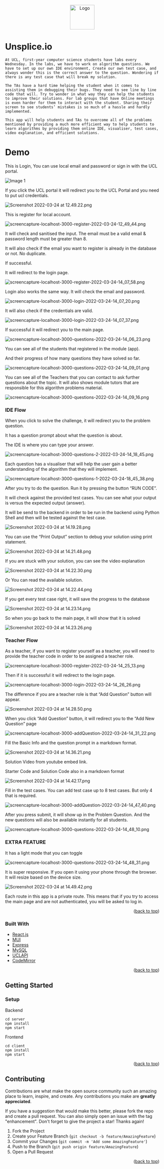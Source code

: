 <div id="top"></div>

<!-- PROJECT LOGO -->
<br />
<div >
<div align="center" >
  <a href="https://github.com/github_username/repo_name">
    <img src="./readme-img/logo.png" alt="Logo" width="80" height="80">
  </a>
  </div>

# Unsplice.io

    At UCL, first-year computer science students have labs every Wednesday. In the labs, we have to work on algorithm questions. We have to set up our own IDE environment, Create our own test case, and always wonder this is the correct answer to the question. Wondering if there is any test case that will break my solution.

    The TAs have a hard time helping the student when it comes to assisting them in debugging their bugs. They need to see line by line code that will. Try to wonder in what way they can help the students to improve their solutions. For lab groups that have Online meetings is even harder for them to interact with the student. Sharing their screen to see students’ mistakes is so much of a hassle and hardly implemented.

    This app will help students and TAs to overcome all of the problems mentioned by providing a much more efficient way to help students to learn algorithms by providing them online IDE, visualiser, test cases, video explanation, and efficient solutions.

<!-- ABOUT THE PROJECT -->

# Demo

This is Login, You can use local email and password or sign in with the UCL portal.

![Image 1](./readme-img/Image_1.png)

If you click the UCL portal it will redirect you to the UCL Portal and you need to put ucl credentials.

![Screenshot 2022-03-24 at 12.49.22.png](./readme-img/Image_2.png)

This is register for local account.

![screencapture-localhost-3000-register-2022-03-24-12_49_44.png](./readme-img/Image_3.png)

It will check and sanitised the input. The email must be a valid email & password length must be greater than 8.

It will also check if the email you want to register is already in the database or not. No duplicate.

If successful.

It will redirect to the login page.

![screencapture-localhost-3000-register-2022-03-24-14_07_58.png](./readme-img/Image_4.png)

Login also works the same way. It will check the email and password.

![screencapture-localhost-3000-login-2022-03-24-14_07_20.png](./readme-img/Image_5.png)

It will also check if the credentials are valid.

![screencapture-localhost-3000-login-2022-03-24-14_07_37.png](./readme-img/Image_6.png)

If successful it will redirect you to the main page.

![screencapture-localhost-3000-questions-2022-03-24-14_06_23.png](./readme-img/Image_7.png)

You can see all of the students that registered in the module (app).

And their progress of how many questions they have solved so far.

![screencapture-localhost-3000-questions-2022-03-24-14_09_01.png](./readme-img/Image_8.png)

You can see all of the Teachers that you can contact to ask further questions about the topic. It will also shows module tutors that are responsible for this algorithm problems material.

![screencapture-localhost-3000-questions-2022-03-24-14_09_16.png](./readme-img/Image_9.png)

### IDE Flow

When you click to solve the challenge, it will redirect you to the problem question.

It has a question prompt about what the question is about.

The IDE is where you can type your answer.

![screencapture-localhost-3000-questions-2-2022-03-24-14_18_45.png](./readme-img/Image_10.png)

Each question has a visualiser that will help the user gain a better understanding of the algorithm that they will implement.

![screencapture-localhost-3000-questions-1-2022-03-24-18_45_38.png](./readme-img/Image_11.png)

After you try to do the question. Run it by pressing the button “RUN CODE”.

It will check against the provided test cases. You can see what your output is versus the expected output (answer).

It will be send to the backend in order to be run in the backend using Python Shell and then will be tested against the test case.

![Screenshot 2022-03-24 at 14.19.28.png](./readme-img/Image_12.png)

You can use the “Print Output” section to debug your solution using print statement.

![Screenshot 2022-03-24 at 14.21.48.png](./readme-img/Image_13.png)

If you are stuck with your solution, you can see the video explanation

![Screenshot 2022-03-24 at 14.22.30.png](./readme-img/Image_14.png)

Or You can read the available solution.

![Screenshot 2022-03-24 at 14.22.44.png](./readme-img/Image_15.png)

If you get every test case right, it will save the progress to the database

![Screenshot 2022-03-24 at 14.23.14.png](./readme-img/Image_16.png)

So when you go back to the main page, it will show that it is solved

![Screenshot 2022-03-24 at 14.23.26.png](./readme-img/Image_17.png)

### Teacher Flow

As a teacher, if you want to register yourself as a teacher, you will need to provide the teacher code in order to be assigned a teacher role.

![screencapture-localhost-3000-register-2022-03-24-14_25_13.png](./readme-img/Image_18.png)

Then if it is successful it will redirect to the login page.

![screencapture-localhost-3000-login-2022-03-24-14_26_26.png](./readme-img/Image_19.png)

The difference if you are a teacher role is that “Add Question” button will appear.

![Screenshot 2022-03-24 at 14.28.50.png](./readme-img/Image_20.png)

When you click “Add Question” button, it will redirect you to the “Add New Question” page

![screencapture-localhost-3000-addQuestion-2022-03-24-14_31_22.png](./readme-img/Image_21.png)

Fill the Basic Info and the question prompt in a markdown format.

![Screenshot 2022-03-24 at 14.36.21.png](./readme-img/Image_22.png)

Solution Video from youtube embed link.

Starter Code and Solution Code also in a markdown format

![Screenshot 2022-03-24 at 14.42.17.png](./readme-img/Image_23.png)

Fill in the test cases. You can add test case up to 8 test cases. But only 4 that is required.

![screencapture-localhost-3000-addQuestion-2022-03-24-14_47_40.png](./readme-img/Image_24.png)

After you press submit, it will show up in the Problem Question. And the new questions will also be available instantly for all students.

![screencapture-localhost-3000-questions-2022-03-24-14_48_10.png](./readme-img/Image_25.png)

### EXTRA FEATURE

It has a light mode that you can toggle

![screencapture-localhost-3000-questions-2022-03-24-14_48_31.png](./readme-img/Image_26.png)

It is super responsive. If you open it using your phone through the browser. It will resize based on the device size.

![Screenshot 2022-03-24 at 14.49.42.png](./readme-img/Image_27.png)

Each route in this app is a private route. This means that if you try to access the main page and are not authenticated, you will be asked to log in.

<p align="right">(<a href="#top">back to top</a>)</p>

### Built With

-   [React.js](https://reactjs.org/)
-   [MUI](https://mui.com/)
-   [Express](https://expressjs.com/)
-   [MySQL](https://www.mysql.com/)
-   [UCLAPI](https://uclapi.com/)
-   [CodeMirror](https://codemirror.net/)

<p align="right">(<a href="#top">back to top</a>)</p>

<!-- GETTING STARTED -->

## Getting Started

### Setup

Backend

```
cd server
npm install
npm start
```

Frontend

```
cd client
npm install
npm start
```

<p align="right">(<a href="#top">back to top</a>)</p>

<!-- CONTRIBUTING -->

## Contributing

Contributions are what make the open source community such an amazing place to learn, inspire, and create. Any contributions you make are **greatly appreciated**.

If you have a suggestion that would make this better, please fork the repo and create a pull request. You can also simply open an issue with the tag "enhancement".
Don't forget to give the project a star! Thanks again!

1. Fork the Project
2. Create your Feature Branch (`git checkout -b feature/AmazingFeature`)
3. Commit your Changes (`git commit -m 'Add some AmazingFeature'`)
4. Push to the Branch (`git push origin feature/AmazingFeature`)
5. Open a Pull Request

<p align="right">(<a href="#top">back to top</a>)</p>
